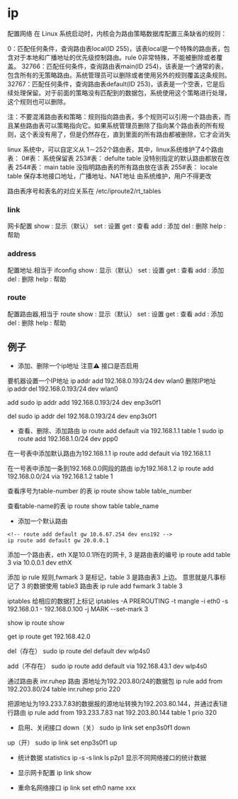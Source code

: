 # ip
配置网络
在 Linux 系统启动时，内核会为路由策略数据库配置三条缺省的规则： 

0：匹配任何条件，查询路由表local(ID 255)，该表local是一个特殊的路由表，包含对于本地和广播地址的优先级控制路由。rule 0非常特殊，不能被删除或者覆盖。 
32766：匹配任何条件，查询路由表main(ID 254)，该表是一个通常的表，包含所有的无策略路由。系统管理员可以删除或者使用另外的规则覆盖这条规则。 
32767：匹配任何条件，查询路由表default(ID 253)，该表是一个空表，它是后续处理保留。对于前面的策略没有匹配到的数据包，系统使用这个策略进行处理，这个规则也可以删除。 

注：不要混淆路由表和策略：规则指向路由表，多个规则可以引用一个路由表，而且某些路由表可以策略指向它。如果系统管理员删除了指向某个路由表的所有规则，这个表没有用了，但是仍然存在，直到里面的所有路由都被删除，它才会消失

linux 系统中，可以自定义从 1－252个路由表，其中，linux系统维护了4个路由表： 
0#表： 系统保留表 
253#表： defulte table 没特别指定的默认路由都放在改表 
254#表： main table 没指明路由表的所有路由放在该表 
255#表： locale table 保存本地接口地址，广播地址、NAT地址 由系统维护，用户不得更改 

路由表序号和表名的对应关系在 /etc/iproute2/rt_tables

### link
网卡配置
show : 显示（默认） 
set : 设置 
get : 查看 
add : 添加 
del : 删除 
help : 帮助 

### address
配置地址.相当于 ifconfig
show : 显示（默认） 
set : 设置 
get : 查看 
add : 添加 
del : 删除 
help : 帮助 

### route
配置路由器,相当于 route
show : 显示（默认） 
set : 设置 
get : 查看 
add : 添加 
del : 删除 
help : 帮助 


## 例子
- 添加、删除一个ip地址 
注意⚠️ 接口是否启用 

要机器设置一个IP地址 
ip addr add 192.168.0.193/24 dev wlan0 
删除IP地址 
ip addr del 192.168.0.193/24 dev wlan0 

add
sudo ip addr add 192.168.0.193/24 dev enp3s0f1 

del 
sudo ip addr del 192.168.0.193/24 dev enp3s0f1 


- 查看、删除、添加路由 
ip route add default via 192.168.1.1 table 1 
sudo ip route add 192.168.1.0/24 dev ppp0 

在一号表中添加默认路由为192.168.1.1 
ip route add default via 192.168.1.1 

在一号表中添加一条到192.168.0.0网段的路由 ip为192.168.1.2 
ip route add 192.168.0.0/24 via 192.168.1.2 table 1  

查看序号为table-number 的表 
ip route show table table_number 

查看table-name的表 
ip route show table table_name 

- 添加一个默认路由
```shell
<!-- route add default gw 10.6.67.254 dev ens192 -->
ip route add default gw 20.0.0.1 
```

添加一个路由表，eth X是10.0.1所在的网卡, 3 是路由表的编号 
ip route add table 3 via 10.0.0.1 dev ethX 

添加 ip rule 规则,fwmark 3 是标记，table 3 是路由表3 上边。 意思就是凡事标记了 3 的数据使用 table3 路由表 
ip rule add fwmark 3 table 3 

iptables 给相应的数据打上标记 
iptables -A PREROUTING -t mangle -i eth0 -s 192.168.0.1 - 192.168.0.100 -j MARK --set-mark 3 

show 
ip route show  

get 
ip route get 192.168.42.0 

del（存在） 
sudo ip route del default dev wlp4s0 

add（不存在） 
sudo ip route add default via 192.168.43.1 dev wlp4s0 

通过路由表 inr.ruhep 路由 源地址为192.203.80/24的数据包 
ip rule add from 192.203.80/24 table inr.ruhep prio 220 

把源地址为193.233.7.83的数据报的源地址转换为192.203.80.144，并通过表1进行路由 
ip rule add from 193.233.7.83 nat 192.203.80.144 table 1 prio 320 

- 启用、关闭接口 
down（关） 
sudo ip link set enp3s0f1 down 

up（开） 
sudo ip link set enp3s0f1 up 

- 统计数据 
statistics 
ip -s -s link ls p2p1 
显示不同网络接口的统计数据 

- 显示网卡配置 
ip link show 

- 重命名网络接口 
ip link set eth0 name xxx 

